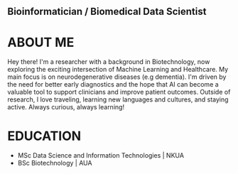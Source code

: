 ## Bioinformatician / Biomedical Data Scientist

# ABOUT ME

Hey there! I'm a researcher with a background in Biotechnology, now exploring the exciting intersection of Machine Learning and Healthcare. My main focus is on neurodegenerative diseases (e.g dementia). I'm driven by the need for better early diagnostics and the hope that AI can become a valuable tool to support clinicians and improve patient outcomes.
Outside of research, I love traveling, learning new languages and cultures, and staying active. Always curious, always learning!

# EDUCATION

- MSc Data Science and Information Technologies | NKUA
- BSc Biotechnology | AUA
